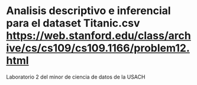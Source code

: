 # Analisis descriptivo e inferencial para el dataset Titanic.csv https://web.stanford.edu/class/archive/cs/cs109/cs109.1166/problem12.html
Laboratorio 2 del minor de ciencia de datos de la USACH

